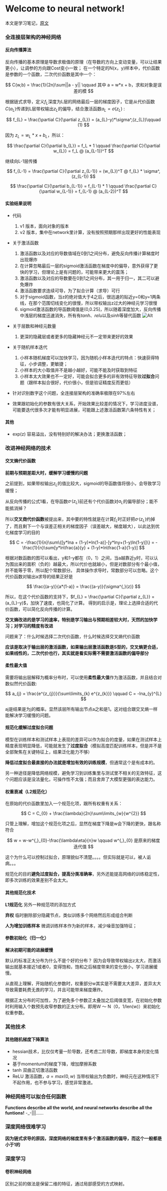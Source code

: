 # Welcome to neural network!

本文是学习笔记，[原文](http://neuralnetworksanddeeplearning.com/index.html)

### 全连接层架构的神经网络

#### 反向传播算法

反向传播的基本原理是导数求极值的原理（在导数的方向上变动变量，可以让结果更小），让调参的方向跟Cost变小一致；
在一个特定的N(x，y)样本中，代价函数是参数的一个函数，二次代价函数是其中一个：

$$
C(w,b) = \frac{1}{2n}\sum||a - y|| \qquad  其中 a = w*x + b，求和对象是误差的模
$$

根据链式求导，定义$f_{L}$深度为L层的网络最后一层的梯度因子，它是从代价函数$C(a_{L})$传递到L层带权输出$z_L$的偏导，结合激活函数$a_{L} = \sigma({z_{L}})$ :

$$
f_{L} = \frac{\partial C}{\partial z_{L}} = (a_{L}-y)*\sigma^,(z_{L})\qquad  (1)
$$

因为 $z_L = w_L * x + b_L$，所以：

$$
\frac{\partial C}{\partial b_{L}} = f_L * 1  \qquad
\frac{\partial C}{\partial w_{L}} = f_L @ (a_{L-1})^T
$$

继续向L-1层传播

$$
f_{L-1} = \frac{\partial C}{\partial z_{L-1}} = (w_{L})^T @ f_{L} * \sigma^,(z_{L-1})
$$

$$
\frac{\partial C}{\partial b_{L-1}} = f_{L-1} * 1  \qquad
\frac{\partial C}{\partial w_{L-1}} = f_{L-1} @ (a_{L-2})^T
$$

#### 实验结果说明

* 代码
  
  1. v1 版本，面向对象的版本
  2. v2 版本，集中在network里计算，没有按照预期那样出现更好的性能表现
* 关于激活函数
  
  1. 激活函数以及对应的导数值域在0到1之间分布，避免反向传播计算梯度时出现爆炸
  2. 在计算忽略最后一层的sigmoid激活函数在梯度中的偏导，意外获得了更快的学习，但理论上是有问题的，可能带来更大的震荡；
  3. 激活函数以及对应的导数要在0到1之间分布，其一用于归一，其二可以避免爆炸
  4. 激活函数要求连续可导，为了拟合计算（求导）可行
  5. 对于sigmoid函数，当z的绝对值大于4之后，很迅速的贴近y=0和y=1两条线，在那个范围切线变化的很慢，所以带权输出z过大的神经元学习很慢
  6. sigmoid激活函数的导函数阈值是(0,0.25]，所以随着深度加大，反向传播中浅层的梯度迅速消失，所有有*tanh*、*relu*以及*sinh*等替代函数
     ![Alt](./assets/sigmoid.png)
* 关于层数和神经元数量
  
  1. 更深的隐藏层或者更多的隐藏神经元不一定带来更好的效果
* 关于随机样本迭代
  
  1. 小样本随机梯度可以加快学习，因为随机小样本迭代的特点：快速获得特征，小步调整，更敏捷；
  2. 小样本的大小取值并不是越小越好，可能不能及时获取到特征
  3. 小样本太大效果也不一定好，可能会拟合更多的非有效特征导致**过拟合**问题（跟样本拟合很好，代价很小，但是验证精度反而更低）
* 针对识别数字这个问题，全连接层架构的准确率极限在97%左右
* 效果跟初始化的参数有很大关系，开始效果比较差的情况下，学习进度没谱，可能要迭代很多次才能有明显进展，可能跟上述激活函数第六条特性有关；

#### 其他

* exp(z) 容易溢出，没有特别好的解决办法；更换激活函数；

### 改进神经网络的技术

#### 交叉熵代价函数

**前期与预期差距大时，缓解学习缓慢的问题**

之前提到，如果带权输出$z_{L}$的值比较大，sigmoid的导函数值将很小，会导致学习缓慢；

从反向传播的公式1看，在导函数$\sigma^,(z_{L})$前还有个代价函数对${a_{L}}$的偏导部分；能不能抵消掉？

所以**交叉商代价函数**被提出来，其中要的特性就是在计算$f_{L}$时正好把$\sigma^,(z_{L})$约掉了，而且剩下一个与误差正相关的梯度因子（误差越大，梯度越大），以此达到优化梯度学习的目的

$$
C = -\frac{1}{n}\sum\{[y*lna + (1-y)*ln(1-a)]-[y*lny+(1-y)ln(1-y)]\} = -\frac{1}{n}\sum[y*ln\frac{a}{y} + (1-y)*ln\frac{1-a}{1-y}]
$$

根据对数函数的图可以看出，y和1-y都在（0，1）之间，当a越靠近y时，可以认为围出来的面积（负的）越最大，所以代价也就越小，但是对数部分有个最小值，并不能等于零，所以配个常数部分。
具体操作求导时，常数部分可以忽略。这个代价函数对输出a求导的结果正好是

$$
\frac{(a-y)}{a*(1-a)} = \frac{(a-y)}{\sigma^{,}(z)}
$$

所以，在这个代价函数的支持下，$f_{L} = \frac{\partial C}{\partial z_{L}} = (a_{L}-y)$，加快了速度，也简化了计算。
得到的启示是，理论上选择合适的代价函数，可以简化反向传播的计算。

**交叉熵改进的是学习的速率，特别是学习输出与预期相差较大时，天然的加快学习；对学习的精度有改进**

问题来了：什么时候选择二次代价函数，什么时候选择交叉熵代价函数

**应该是取决于输出层的激活函数，如果输出层激活函数是S型的，交叉熵更合适，如果线性的，二次代价也行，其实就是看实际需不需要激活函数的偏导部分**

#### 柔性最大值

需要将输出层解释为概率分布时，可以使用**柔性最大值**作为激活函数，并且结合对数似然代价函数:

$$
a_{j} = \frac{e^{z_{j}}}{\sum\limits_{k} e^{z_{k}}}  \qquad  C = -lna_{y}^{L}
$$

aj是结果是为j的概率。显然该层所有输出节点a之和是1。这对组合跟交叉熵一样能解决学习缓慢的问题。

#### 规范化缓解过度拟合问题

模型在训练样本和测试样本上表现的差异可以作为拟合的度量，如果在测试样本上精度表现明显降低，可能就发生了**过度拟合**（模拟高度匹配训练样本，但是并不是全部聚焦在关键特征上，结果泛化能力不够）

**降低过度拟合最直接的办法就是增加有效的训练规模**，但通常这个是有成本的。

另一种途径是降低网络规模，避免学习到训练集里与测试里不相关的无效特征，这个问题应该是没法量化，可操作性不太强；而且舍弃了大模型更强的表达能力。

#### 权重衰减（L2规范化）

在原始的代价函数里加入一个规范化项，跟所有权重有关系：

$$
C = C_{0} + \frac{\lambda}{2n}\sum\limits_{w}{w^{2}}
$$

只管上理解，增加这个规范化项之后，显然在梯度下降是w会下降的更快，跟名称符合

$$
w = w-w^{,}_{0}-\frac{\lambda\eta}{n}w \qquad  w^{,}_{0} 是原来的梯度迭代值
$$

这个为什么可以控制过拟合，原理貌似不清楚。。。。但实际就是可以，被人诟病。。。

规范化的目的**避免过度拟合，提高分类准确率**，另外还能提高网络的训练稳定性，即多次训练的效果差别不会太大。

#### 其他规范化技术

**L1规范化** 另外一种规范项的添加方式

**弃权** 临时删除部分隐藏节点，类似训练多个网络然后形成组合判断

**人为增加训练样本** 微调训练样本作为新的样本，减少噪音加强特征；

#### 参数初始化（归一化）

**解决初期可能的进展缓慢**

默认的标准正太分布为什么不是个好的分布？ 因为会导致带权输出z太大，而激活输出就基本接近1或者0，变得饱和，饱和之后梯度带来的变化很小，学习进展缓慢。

从直观上理解，开始随机化参数时，权重部分w其实是不需要太大差异，差异太大导致需要耗费无畏的学习，并且可能带来梯度爆炸。

根据正太分布的可加性，为了避免多个参数正太叠加之后阈值变宽，在初始化参数时利用输入个数预先收窄参数的正太分布。即用W ～ N（0，1/len(w)）来初始化权重参数。

### 其他技术

#### 其他随机梯度下降算法

* hessian技术，比仅仅考量一阶导数，还考虑二阶导数，即梯度本身的变化情况
* 基于momentum的梯度下降，增加摩擦系数
* tanh 双曲正切激活函数
* ReLU 激活函数，$a = max(0,w)$ 当带权输出为负数时，神经元在这种情况下不起作用，也不参与学习，感觉非常激进。

### 神经网络可以拟合任何函数

**Functions describe all the world, and neural networks describe all the funtions!**
-_-|||......

### 深度网络很难学习

**因为链式求导的原因，深度网络的梯度里有多个激活函数的偏导，而这个一般都是小于1的**

### 深度学习

#### 卷积神经网络

区别之前的做法是保留二维的特征，通过局部感受的方式映射。


